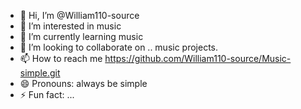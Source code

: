 - 👋 Hi, I’m @William110-source
- 👀 I’m interested in music
- 🌱 I’m currently learning music
- 💞️ I’m looking to collaborate on .. music projects.
- 📫 How to reach me https://github.com/William110-source/Music-simple.git
- 😄 Pronouns: always be simple
- ⚡ Fun fact: ...

<!---
William110-source/William110-source is a ✨ special ✨ repository because its `README.md` (this file) appears on your GitHub profile.
You can click the Preview link to take a look at your changes.
--->
